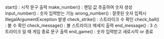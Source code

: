 start() : 시작 문구 출력
make_number() : 랜덤 값 추출하여 숫자 생성
input_number() : 숫자 입력받는 기능
wrong_number() : 잘못된 숫자 입력시 IllegalArgumentException 발생
check_strike() : 스트라이크 수 확인
check_ball() : 볼 수 확인
check_message() : 볼 스트라이크 메세지 출력
end_message() : 3 스트라이크 일 때 게임 종료 문구 출력
end_game() : 숫자 입력받고 새로시작 or 종료

